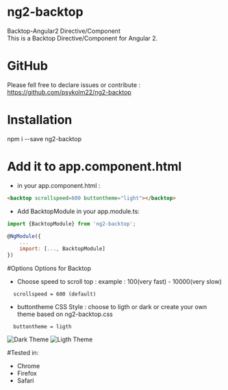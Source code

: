 # ng2-backtop
Backtop-Angular2 Directive/Component <br/>
This is a Backtop Directive/Component for Angular 2.

# GitHub
Please fell free to declare issues or contribute  : https://github.com/psykolm22/ng2-backtop

# Installation
npm i --save ng2-backtop


# Add it to app.component.html 
* in your app.component.html :
```html
<backtop scrollspeed=600 buttontheme="light"></backtop>
```

* Add BacktopModule in your app.module.ts:
```javascript
import {BacktopModule} from 'ng2-backtop';

@NgModule({
    ...
    import: [..., BacktopModule]
})
```

#Options
Options for Backtop
* Choose speed to scroll top : example : 100(very fast)  -  10000(very slow)
```
  scrollspeed = 600 (default)
```  
* buttontheme CSS Style : choose to ligth or dark or create your own theme based on ng2-backtop.css
```
  buttontheme = ligth
```  


![Dark Theme](https://github.com/psykolm22/ng2-backtop/blob/master/img/ng2-backtop-dark.gif?raw=true)
![Ligth Theme](https://github.com/psykolm22/ng2-backtop/blob/master/img/ng2-backtop-light.gif?raw=true)

#Tested in:
* Chrome
* Firefox
* Safari